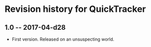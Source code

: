 # Revision history for QuickTracker

## 1.0  -- 2017-04-d28

* First version. Released on an unsuspecting world.
